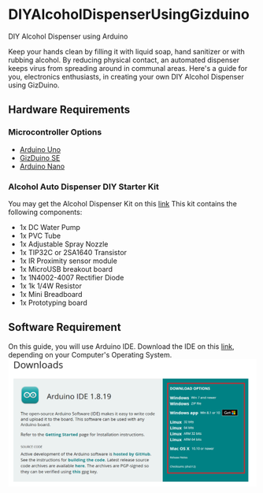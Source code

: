 # DIYAlcoholDispenserUsingGizduino
DIY Alcohol Dispenser using Arduino

Keep your hands clean by filling it with liquid soap, hand sanitizer or with rubbing alcohol. By reducing physical contact, an automated dispenser keeps virus from spreading around in communal areas. Here's a guide for you, electronics enthusiasts, in creating your own DIY Alcohol Dispenser using GizDuino.

## Hardware Requirements
### Microcontroller Options
- [Arduino Uno](https://store-usa.arduino.cc/products/arduino-uno-rev3/?selectedStore=us)
- [GizDuino SE](https://www.e-gizmo.net/oc/index.php?route=product/product&product_id=1405&search=Gizduino+se&description=true)
- [Arduino Nano](https://www.makerlab-electronics.com/product/arduino-nano-2/)

### Alcohol Auto Dispenser DIY Starter Kit
You may get the Alcohol Dispenser Kit on this [link](https://www.e-gizmo.net/oc/index.php?route=product/product&product_id=1505&search=alcohol&description=true)
This kit contains the following components:
- 1x DC Water Pump
- 1x PVC Tube
- 1x Adjustable Spray Nozzle
- 1x TIP32C or 2SA1640 Transistor
- 1x IR Proximity sensor module
- 1x MicroUSB breakout board
- 1x 1N4002-4007 Rectifier Diode
- 1x 1k 1/4W Resistor
- 1x Mini Breadboard
- 1x Prototyping board


## Software Requirement
On this guide, you will use Arduino IDE. Download the IDE on this [link](https://www.arduino.cc/en/software), depending on your Computer's Operating System.
![Alt text](images/Arduino.png?raw=true "Arduino IDE Download")
